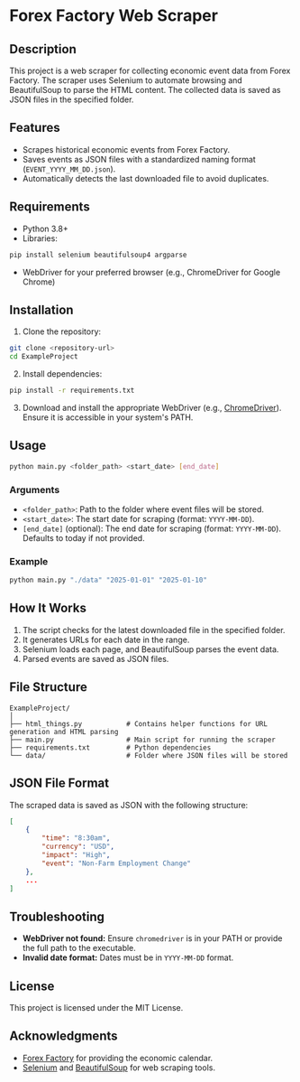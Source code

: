 # Forex Factory Web Scraper

## Description
This project is a web scraper for collecting economic event data from Forex Factory. The scraper uses Selenium to automate browsing and BeautifulSoup to parse the HTML content. The collected data is saved as JSON files in the specified folder.

## Features
- Scrapes historical economic events from Forex Factory.
- Saves events as JSON files with a standardized naming format (`EVENT_YYYY_MM_DD.json`).
- Automatically detects the last downloaded file to avoid duplicates.

## Requirements
- Python 3.8+
- Libraries:
```bash
pip install selenium beautifulsoup4 argparse
```
- WebDriver for your preferred browser (e.g., ChromeDriver for Google Chrome)

## Installation
1. Clone the repository:
```bash
git clone <repository-url>
cd ExampleProject
```

2. Install dependencies:
```bash
pip install -r requirements.txt
```

3. Download and install the appropriate WebDriver (e.g., [ChromeDriver](https://chromedriver.chromium.org/downloads)). Ensure it is accessible in your system's PATH.

## Usage
```bash
python main.py <folder_path> <start_date> [end_date]
```

### Arguments
- `<folder_path>`: Path to the folder where event files will be stored.
- `<start_date>`: The start date for scraping (format: `YYYY-MM-DD`).
- `[end_date]` (optional): The end date for scraping (format: `YYYY-MM-DD`). Defaults to today if not provided.

### Example
```bash
python main.py "./data" "2025-01-01" "2025-01-10"
```

## How It Works
1. The script checks for the latest downloaded file in the specified folder.
2. It generates URLs for each date in the range.
3. Selenium loads each page, and BeautifulSoup parses the event data.
4. Parsed events are saved as JSON files.

## File Structure
```
ExampleProject/
│
├── html_things.py           # Contains helper functions for URL generation and HTML parsing
├── main.py                  # Main script for running the scraper
├── requirements.txt         # Python dependencies
└── data/                    # Folder where JSON files will be stored
```

## JSON File Format
The scraped data is saved as JSON with the following structure:
```json
[
    {
        "time": "8:30am",
        "currency": "USD",
        "impact": "High",
        "event": "Non-Farm Employment Change"
    },
    ...
]
```

## Troubleshooting
- **WebDriver not found:** Ensure `chromedriver` is in your PATH or provide the full path to the executable.
- **Invalid date format:** Dates must be in `YYYY-MM-DD` format.

## License
This project is licensed under the MIT License.

## Acknowledgments
- [Forex Factory](https://www.forexfactory.com/) for providing the economic calendar.
- [Selenium](https://selenium.dev/) and [BeautifulSoup](https://www.crummy.com/software/BeautifulSoup/) for web scraping tools.

